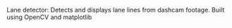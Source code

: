 Lane detector: Detects and displays lane lines from dashcam footage. Built using OpenCV and matplotlib

